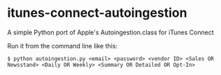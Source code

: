 itunes-connect-autoingestion
============================

A simple Python port of Apple's Autoingestion.class for iTunes Connect

Run it from the command line like this:

```
$ python autoingestion.py <email> <password> <vendor ID> <Sales OR Newsstand> <Daily OR Weekly> <Summary OR Detailed OR Opt-In>
```
